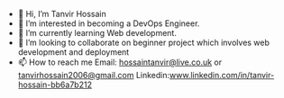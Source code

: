 - 👋 Hi, I’m Tanvir Hossain
- 👀 I’m interested in becoming a DevOps Engineer.
- 🌱 I’m currently learning Web development.
- 💞️ I’m looking to collaborate on beginner project which involves web development and deployment
- 📫 How to reach me 
Email: hossaintanvir@live.co.uk or tanvirhossain2006@gmail.com
Linkedin:www.linkedin.com/in/tanvir-hossain-bb6a7b212


<!---
thossain89/thossain89 is a ✨ special ✨ repository because its `README.md` (this file) appears on your GitHub profile.
You can click the Preview link to take a look at your changes.
--->
